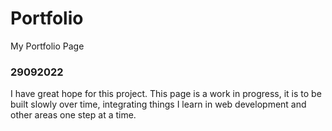 # Portfolio
My Portfolio Page
### 29092022
I have great hope for this project.
This page is a work in progress, it is to be built slowly over time, integrating things I learn in web development and other areas one step at a time.

